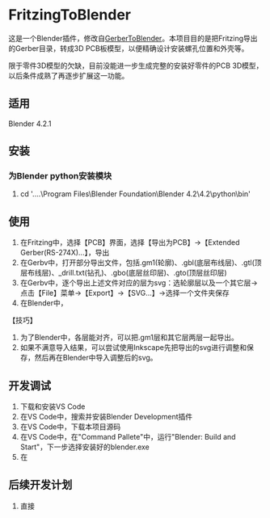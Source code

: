 # FritzingToBlender
这是一个Blender插件，修改自[GerberToBlender](https://github.com/francis-chris5/GerberToBlender)。本项目目的是把Fritzing导出的Gerber目录，转成3D PCB板模型，以便精确设计安装螺孔位置和外壳等。

限于零件3D模型的欠缺，目前没能进一步生成完整的安装好零件的PCB 3D模型，以后条件成熟了再逐步扩展这一功能。

## 适用
Blender 4.2.1

## 安装

### 为Blender python安装模块

1. cd '..\..\Program Files\Blender Foundation\Blender 4.2\4.2\python\bin\'

## 使用

1. 在Fritzing中，选择【PCB】界面，选择【导出为PCB】->【Extended Gerber(RS-274X)...】，导出
2. 在Gerbv中，打开部分导出文件，包括.gm1(轮廓)、.gbl(底层布线层)、.gtl(顶层布线层)、_drill.txt(钻孔)、.gbo(底层丝印层)、.gto(顶层丝印层)
3. 在Gerbv中，逐个导出上述文件对应的层为svg：选轮廓层以及一个其它层->点击【File】菜单->【Export】->【SVG...】->选择一个文件夹保存
4. 在Blender中，

【技巧】
1. 为了Blender中，各层能对齐，可以把.gm1层和其它层两层一起导出。
2. 如果不满意导入结果，可以尝试使用Inkscape先把导出的svg进行调整和保存，然后再在Blender中导入调整后的svg。

## 开发调试

1. 下载和安装VS Code
2. 在VS Code中，搜索并安装Blender Development插件
3. 在VS Code中，下载本项目源码
4. 在VS Code中，在"Command Pallete"中，运行"Blender: Build and Start"，下一步选择安装好的blender.exe
5. 在

## 后续开发计划

1. 直接

